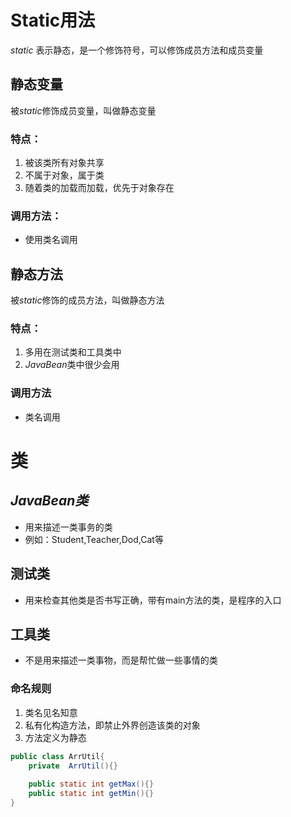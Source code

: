 # Static用法

*static* 表示静态，是一个修饰符号，可以修饰成员方法和成员变量

## 静态变量

被*static*修饰成员变量，叫做静态变量

### 特点：

1. 被该类所有对象共享
2. 不属于对象，属于类
3. 随着类的加载而加载，优先于对象存在

### 调用方法：

- 使用类名调用

## 静态方法

被*static*修饰的成员方法，叫做静态方法

### 特点：

1. 多用在测试类和工具类中
2. *JavaBean*类中很少会用

### 调用方法

- 类名调用

# 类
## *JavaBean类*
- 用来描述一类事务的类
- 例如：Student,Teacher,Dod,Cat等
## 测试类
- 用来检查其他类是否书写正确，带有main方法的类，是程序的入口
## 工具类
- 不是用来描述一类事物，而是帮忙做一些事情的类
### 命名规则
1. 类名见名知意
2. 私有化构造方法，即禁止外界创造该类的对象
3. 方法定义为静态
```java
public class ArrUtil{
    private  ArrUtil(){}
    
    public static int getMax(){}
    public static int getMin(){}
}
```
